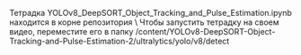 Тетрадка YOLOv8_DeepSORT_Object_Tracking_and_Pulse_Estimation.ipynb находится в корне репозитория \\
Чтобы запустить тетрадку на своем видео, переместите его в папку /content/YOLOv8-DeepSORT-Object-Tracking-and-Pulse-Estimation-2/ultralytics/yolo/v8/detect

